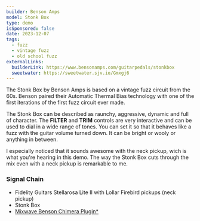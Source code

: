```yaml
---
builder: Benson Amps
model: Stonk Box
type: demo
isSponsored: false
date: 2023-12-07
tags:
  - fuzz
  - vintage fuzz
  - old school fuzz
externalLinks:
  builderLink: https://www.bensonamps.com/guitarpedals/stonkbox
  sweetwater: https://sweetwater.sjv.io/Gmxgj6
---
```


The Stonk Box by Benson Amps is based on a vintage fuzz circuit from the 60s. Benson paired their Automatic Thermal Bias technology with one of the first iterations of the first fuzz circuit ever made.

The Stonk Box can be described as raunchy, aggressive, dynamic and full of character. The **FILTER** and **TRIM** controls are very interactive and can be used to dial in a wide range of tones. You can set it so that it behaves like a fuzz with the guitar volume turned down. It can be bright or wooly or anything in between.

I especially noticed that it sounds awesome with the neck pickup, wich is what you're hearing in this demo. The way the Stonk Box cuts through the mix even with a neck pickup is remarkable to me.

### Signal Chain

- Fidelity Guitars Stellarosa Lite II with Lollar Firebird pickups (neck pickup)
- Stonk Box
- [Mixwave Benson Chimera Plugin\*](https://sweetwater.sjv.io/B0N2PL)
